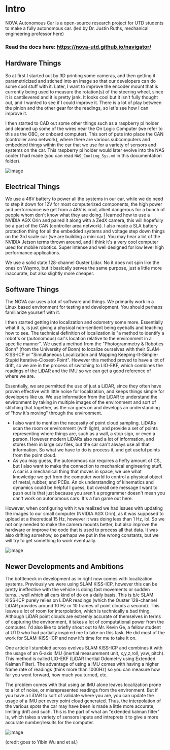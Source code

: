 # Intro 

NOVA Autonomous Car is a open-source research project for UTD students to make a fully autonomous car. (led by Dr. Justin Ruths, mechanical engineering professor here) 

### Read the docs here: https://nova-utd.github.io/navigator/

## Hardware Things  

So at first I started out by 3D printing some cameras, and then getting it parametricized and stiched into an image so that our developers can do some cool stuff with it. 
Later, I want to improve the encoder mount that is currently being used to measure the rotation(s) of the steering wheel, since it is cantilevered and it is pretty jank. It looks cool but it isn't fully thought out, and I wanted to see if I could improve it. There is a lot of play between the pinion and the other gear for the readings, so let's see how I can improve it. 

I then started to CAD out some other things such as a raspberry pi holder and cleaned up some of the wires near the On Logic Computer (we refer to this as the OBC, or onboard computer). This sort of puts into place the CAN (controller area network), where there are various subcomputers and embedded things within the car that we use for a variety of sensors and systems on the car. This raspberry pi holder would later evolve into the NAS cooler I had made (you can read `NAS_Cooling_Sys.md` in this documentation folder). 

![image](https://github.com/user-attachments/assets/1e4b522d-62c4-4093-ba46-a8ae845c88d7)

## Electrical Things 

We use a 48V battery to power all the systems in our car, while we do need to step it down for 12V for most computerized components, the high power and performance we get from a 48V is cool, albeit dangerous for a bunch of people whom don't know what they are doing. I learned how to use a NVIDIA AGX Orin and paired it along with a ZedX camera, this will hopefully be a part of the CAN (controller area network). I also made a SLA battery protection thing for all the embedded systems and voltage step down things on the 3rd scale car (we are building a mini car). You may hear a lot of the NVIDIA Jetson terms thrown around, and I think it's a very cool computer used for mobile robotics. Super intense and well designed for low level high performance applications. 



We use a solid state 128-channel Ouster Lidar. No it does not spin like the ones on Waymo, but it basically serves the same purpose, just a little more inaccurate, but also slightly more cheaper. 


## Software Things

The NOVA car uses a lot of software and things. We primarily work in a Linux based environment for testing and development. You should perhaps familiarize yourself with it. 

I then started getting into localization and odometry some more. Essentially what it is, is just giving a physical non-sentient being eyeballs and teaching how to see. The technical definition of localization is "a method to identify a robot's or (autonomous) car's location relative to the environment in a specific manner". We used a method from the "Photogrammetry & Robotics Bonn" (from the University of Bonn) to localize ourselves with their SLAM-KISS-ICP or "Simultaneous Localization and Mapping Keeping-It-Simple-Stupid Iterative-Closest-Point". However this method proved to have a lot of drift, so we are in the process of switching to LIO-EKF, which combines the readings of the LiDAR and the IMU so we can get a good reference of where we are. 

Essentially, we are permitted the use of just a LiDAR, since they often have proven effective with little noise for localization, and keeps things simple for developers like us. We use information from the LiDAR to understand the environment by taking in multiple images of the environment and sort of stitching that together, as the car goes on and develops an understanding of "how it's moving" through the environment. 
- I also want to mention the necessity of point cloud sampling. LiDARs scan the room or environment (with light), and provide a set of points representing where things are, such as a wall, a stop sign, or even a person. However modern LiDARs also read a lot of information, and stores them in large csv files, but the car can't always use all that information. So what we have to do is process it, and get useful points from the point cloud.
- As you may guess, the autonomous car requires a hefty amount of CS, but I also want to make the connection to mechanical engineering stuff. A car is a mechanical thing that moves in space, we use what knowledge we get from the computer world to control a physical object of metal, rubber, and PCBs. An ok understanding of kinematics and dynamics could be helpful I guess, but overall one message I want to push out is that just because you aren't a programmer doesn't mean you can't work on autonomous cars. It's a fun game out here.

However, when configuring with it we realized we had issues with updating the images to our small computer (NVIDIA AGX Orin), as it was supposed to upload at a theoretical 15 Hz, however it was doing less than 1 Hz, lol. So we not only needed to make the camera mounts better, but also improve the hardware or improve the code that is used to process all that data. It was also drifting somehow, so perhaps we put in the wrong constants, but we will try to get something to work eventually. 

![image](https://github.com/user-attachments/assets/b4d89711-5a3e-422b-a740-eb59b4545703)

## Newer Developments and Ambitions 

The bottleneck in development as in right now comes with localization systems. Previously we were using SLAM KISS-ICP, however this can be pretty ineffective with the vehicle is doing fast movements or sudden turns... well which all cars kind of do on a daily basis. This is b/c SLAM KISS-ICP purely relies on LiDAR readings (which the Ouster 128-channel LiDAR provides around 10 Hz or 10 frames of point clouds a second). This leaves a lot of room for interpolation, which is technically a bad thing. Although LiDAR point clouds are extremly accurate of themselves in terms of capturing the environment, it takes a lot of computational power from the computer. I'd also like to briefly shout out to Mr. Kevin Ge, a fellow student at UTD who had partially inspired me to take on this task. He did most of the work for SLAM-KISS-ICP and now it's time for me to take it on. 

One article I stumbled across evolves SLAM KISS-ICP and combines it with the usage of an 6-axis IMU (inertial measurement unit, x,y,z,roll, yaw, pitch). This method is called LIO-EKF (LiDAR Inertial Odometry
using Extended Kalman Filter). The advantage of using a IMU comes with having a higher frame rate of readings (think more than 1000Hz) so you can measure how far you went forward, how much you turned, etc. 

The problem comes with that using an IMU alone leaves localization prone to a lot of noise, or misrepresented readings from the environment. But if you have a LiDAR to sort of validate where you are, you can update the usage of a IMU per every point cloud generated. Thus, the interpolation of the various spots the car may have been is made a little more accurate, limiting drift and such. This is the part of what an "extended kalman filter" is, which takes a variety of sensors inputs and intreprets it to give a more accurate number/results for the computer. 

![image](https://github.com/user-attachments/assets/59ad359e-9392-4b84-ac53-b30b067497e6)

(credit goes to Yibin Wu and et al.)

